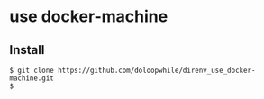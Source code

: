 # use docker-machine

## Install
```
$ git clone https://github.com/doloopwhile/direnv_use_docker-machine.git
$
```
